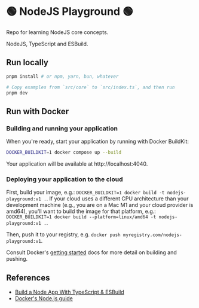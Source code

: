 # 🟢 NodeJS Playground 🟢

Repo for learning NodeJS core concepts.

NodeJS, TypeScript and ESBuild.

## Run locally

```bash
pnpm install # or npm, yarn, bun, whatever

# Copy examples from `src/core` to `src/index.ts`, and then run
pnpm dev
```

## Run with Docker

### Building and running your application

When you're ready, start your application by running with Docker BuildKit:

```bash
DOCKER_BUILDKIT=1 docker compose up --build
```

Your application will be available at http://localhost:4040.

### Deploying your application to the cloud

First, build your image, e.g.: `DOCKER_BUILDKIT=1 docker build -t nodejs-playground:v1 .`.
If your cloud uses a different CPU architecture than your development
machine (e.g., you are on a Mac M1 and your cloud provider is amd64),
you'll want to build the image for that platform, e.g.:
`DOCKER_BUILDKIT=1 docker build --platform=linux/amd64 -t nodejs-playground:v1 .`.

Then, push it to your registry, e.g. `docker push myregistry.com/nodejs-playground:v1`.

Consult Docker's [getting started](https://docs.docker.com/go/get-started-sharing/)
docs for more detail on building and pushing.

## References

- [Build a Node App With TypeScript & ESBuild](https://www.totaltypescript.com/build-a-node-app-with-typescript-and-esbuild)
- [Docker's Node.js guide](https://docs.docker.com/guides/nodejs/)
